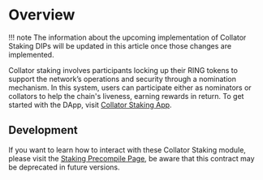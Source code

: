 # Overview

!!! note
    The information about the upcoming implementation of Collator Staking DIPs will be updated in this article once those changes are implemented.

Collator staking involves participants locking up their RING tokens to support the network’s operations and security through a nomination mechanism. In this system, users can participate either as nominators or collators to help the chain's liveness, earning rewards in return. To get started with the DApp, visit [Collator Staking App](https://collator-staking.darwinia.network/).

## Development

If you want to learn how to interact with these Collator Staking module, please visit the [Staking Precompile Page](../build/precompiles/staking.md), be aware that this contract may be deprecated in future versions.